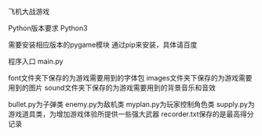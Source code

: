 飞机大战游戏

Python版本要求 Python3

需要安装相应版本的pygame模块
通过pip来安装，具体请百度

程序入口 main.py

font文件夹下保存的为游戏需要用到的字体包
images文件夹下保存的为游戏需要用到的图片
sound文件夹下保存的为游戏需要用到的背景音乐和音效

bullet.py为子弹类
enemy.py为敌机类
myplan.py为玩家控制角色类
supply.py为游戏道具类，为增加游戏体验所提供一些强大武器
recorder.txt保存的是最高得分记录
